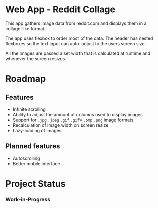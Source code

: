 # Web App - Reddit Collage

This app gathers image data from reddit.com and displays them in a collage-like format.

The app uses flexbox to order most of the data.
The header has nested flexboxes so the text input can auto-adjust to the users screen size.

All the images are passed a set width that is calculated at runtime and whenever the screen resizes.

# Roadmap

## Features
* Infinite scrolling
* Ability to adjust the amount of columns used to display images
* Support for `.jpg` `.jpeg` `.gif` `.gifv` `.bmp` `.png` image formats
* Recalculation of image width on screen resize
* Lazy-loading of images

## Planned features
* Autoscrolling
* Better mobile interface

# Project Status
### Work-in-Progress
